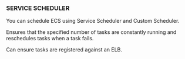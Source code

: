 ### **SERVICE SCHEDULER**

You can schedule ECS using Service Scheduler and Custom Scheduler.


Ensures that the specified number of tasks are constantly running and reschedules tasks when a task fails.

Can ensure tasks are registered against an ELB.